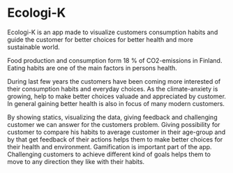 # Ecologi-K 
Ecologi-K is an app made to visualize customers consumption habits and guide the customer for better choices for better health and more sustainable world.

Food production and consumption form 18 % of CO2-emissions in Finland. Eating habits are one of the main factors in persons health.

During last few years the customers have been coming more interested of their consumption habits and everyday choices. As the climate-anxiety is growing, help to make better choices valuade and appreciated by customer. In general gaining better health is also in focus of many modern customers.

By showing statics, visualizing the data, giving feedback and challenging customer we can answer for the customers problem. Giving possibility for customer to compare his habits to average customer in their age-group and by that get feedback of their actions helps them to make better choices for their health and environment. 
Gamification is important part of the app. Challenging customers to achieve different kind of goals helps them to move to any direction they like with their habits.
